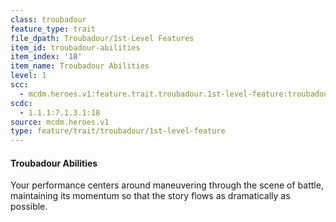 ```yaml
---
class: troubadour
feature_type: trait
file_dpath: Troubadour/1st-Level Features
item_id: troubadour-abilities
item_index: '18'
item_name: Troubadour Abilities
level: 1
scc:
  - mcdm.heroes.v1:feature.trait.troubadour.1st-level-feature:troubadour-abilities
scdc:
  - 1.1.1:7.1.3.1:18
source: mcdm.heroes.v1
type: feature/trait/troubadour/1st-level-feature
---
```


#### Troubadour Abilities

Your performance centers around maneuvering through the scene of battle, maintaining its momentum so that the story flows as dramatically as possible.
